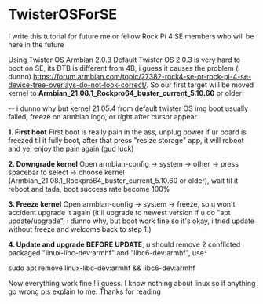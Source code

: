 # TwisterOSForSE
I write this tutorial for future me or fellow Rock Pi 4 SE members who will be here in the future

Using Twister OS Armbian 2.0.3
Default Twister OS 2.0.3 is very hard to boot on SE, its DTB is different from 4B, i guess it causes the problem (i dunno)
https://forum.armbian.com/topic/27382-rock4-se-or-rock-pi-4-se-device-tree-overlays-do-not-look-correct/.
So our first target will be moved kernel to **Armbian_21.08.1_Rockpro64_buster_current_5.10.60** or older 

-- i dunno why but kernel 21.05.4 from default twister OS img boot usually failed, freeze on armbian logo, or right after cursor appear 

**1. First boot**
First boot is really pain in the ass, unplug power if ur board is freezed til it fully boot, after that press "resize storage" app, it will reboot and ye, enjoy the pain again (gud luck)

**2. Downgrade kernel**
Open armbian-config -> system -> other -> press spacebar to select -> choose kernel (Armbian_21.08.1_Rockpro64_buster_current_5.10.60 or older), wait til it reboot and tada, boot success rate become 100%

**3. Freeze kernel**
Open armbian-config -> system -> freeze, so u won't accident upgrade it again (it'll upgrade to newest version if u do "apt update/upgrade", i dunno why, but boot work fine so it's okay, i tried update without freeze and welcome back to step 1.)

**4. Update and upgrade**
**BEFORE UPDATE**, u should remove 2 conflicted packaged "linux-libc-dev:armhf" and "libc6-dev:armhf", use:

sudo apt remove linux-libc-dev:armhf && libc6-dev:armhf

Now everything work fine ! i guess.
I know nothing about linux so if anything go wrong pls explain to me. Thanks for reading 
